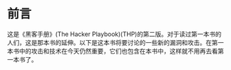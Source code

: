 # 前言
  这是《黑客手册》(The Hacker Playbook)(THP)的第二版。对于读过第一本书的人们，这是那本书的延伸。以下是这本书将要讨论的一些新的漏洞和攻击。在第一本书中的攻击和技术在今天仍然重要，它们也包含在本书中，这样就不用再去看第一本书了。
